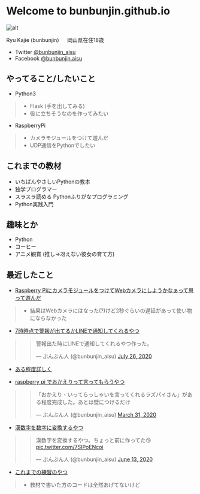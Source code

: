 Welcome to bunbunjin.github.io 
==============================
![alt](https://avatars2.githubusercontent.com/u/52102486?s=400&u=cc096c4a5e0f15a71af47bd7d6e2d3bd0160661b&v=4)

Ryu Kajie (bunbunjin)
　 岡山県在住18歳
 
 - Twitter [@bunbunjin_aisu](https://twitter.com/bunbunjin_aisu)
 - Facebook [@bunbunjin.aisu](https://www.facebook.com/bunbunjin.aisu)
 
やってること/したいこと
----------
 - Python3
>- Flask (手を出してみる)
>- 役に立ちそうなのを作ってみたい　
 - RaspberryPi
>- カメラモジュールをつけて遊んだ
>- UDP通信をPythonでしたい

これまでの教材
--------
- いちばんやさしいPythonの教本
- 独学プログラマー
- スラスラ読める Pythonふりがなプログラミング
- Python実践入門
 
趣味とか
-------
 - Python
 - コーヒー
 - アニメ観賞 (推し→冴えない彼女の育て方)
 
最近したこと
------------
 - [Raspberry PiにカメラモジュールをつけてWebカメラにしようかなぁって思って遊んだ](https://bunbunjin.github.io/pi_camera.md)
>- 結果はWebカメラにはなった(?)けど2秒ぐらいの遅延があって使い物にならなかった

 - [7時時点で警報が出てるかLINEで通知してくれるやつ](https://github.com/bunbunjin/line_closed_school)
><blockquote class="twitter-tweet"><p lang="ja" dir="ltr">警報出た時にLINEで通知してくれるやつ作った。</p>&mdash; ぶんぶん人 (@bunbunjin_aisu) <a href="https://twitter.com/bunbunjin_aisu/status/1287353243320737797?ref_src=twsrc%5Etfw">July 26, 2020</a></blockquote> <script async src="https://platform.twitter.com/widgets.js" charset="utf-8"></script>
- [ある程度詳しく](https://bunbunjin.github.io/line_alarm/line_alarm.md)

 - [raspberry pi でおかえりって言ってもらうやつ](https://github.com/bunbunjin/pi)
><blockquote class="twitter-tweet"><p lang="ja" dir="ltr">「おかえり・いってらっしゃいを言ってくれるラズパイさん」がある程度完成した。あとは壁につけるだけ</p>&mdash; ぶんぶん人 (@bunbunjin_aisu) <a href="https://twitter.com/bunbunjin_aisu/status/1244943465642733569?ref_src=twsrc%5Etfw">March 31, 2020</a></blockquote> <script async src="https://platform.twitter.com/widgets.js" charset="utf-8"></script>

 - [漢数字を数字に変換するやつ](https://github.com/bunbunjin/kanji)
><blockquote class="twitter-tweet"><p lang="ja" dir="ltr">漢数字を変換するやつ。ちょっと前に作ってた😘 <a href="https://t.co/7SIPoENcoi">pic.twitter.com/7SIPoENcoi</a></p>&mdash; ぶんぶん人 (@bunbunjin_aisu) <a href="https://twitter.com/bunbunjin_aisu/status/1271811347261480964?ref_src=twsrc%5Etfw">June 13, 2020</a></blockquote> <script async src="https://platform.twitter.com/widgets.js" charset="utf-8"></script>

 - [これまでの練習のやつ](https://github.com/bunbunjin/practice)
>- 教材で書いた方のコードは全然あげてないけど